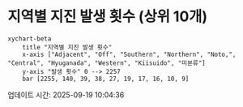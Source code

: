 # 지역별 지진 발생 횟수 (상위 10개)

```mermaid
xychart-beta
    title "지역별 지진 발생 횟수"
    x-axis ["Adjacent", "Off", "Southern", "Northern", "Noto,", "Central", "Hyuganada", "Western", "Kiisuido", "미분류"]
    y-axis "발생 횟수" 0 --> 2257
    bar [2255, 140, 39, 38, 27, 19, 17, 16, 10, 9]
```

업데이트 시간: 2025-09-19 10:04:36
